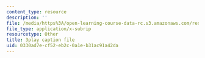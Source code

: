 ```yaml
---
content_type: resource
description: ''
file: /media/https%3A/open-learning-course-data-rc.s3.amazonaws.com/res-9-003-brains-minds-and-machines-summer-course-summer-2015/0330ad7ecf52eb2c0a1eb31ac91a42da_TjrRSOHQACw.srt
file_type: application/x-subrip
resourcetype: Other
title: 3play caption file
uid: 0330ad7e-cf52-eb2c-0a1e-b31ac91a42da
---
```

